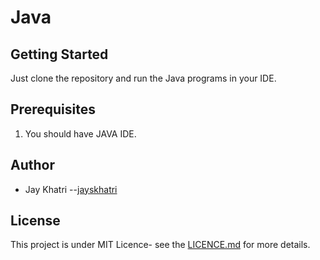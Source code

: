 # Java

## Getting Started
Just clone the repository and run the Java programs in your IDE.

## Prerequisites
1. You should have JAVA IDE.

## Author
- Jay Khatri --[jayskhatri](https://github.com/jayskhatri)

## License
This project is under MIT Licence- see the [LICENCE.md](https://github.com/jayskhatri/Java/blob/master/LICENSE) for more details.
